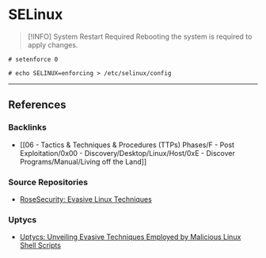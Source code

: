 # SELinux

> [!INFO] System Restart Required
> Rebooting the system is required to apply changes.

```
# setenforce 0

# echo SELINUX=enforcing > /etc/selinux/config
```

---
## References

### Backlinks

- [[06 - Tactics & Techniques & Procedures (TTPs) Phases/F - Post Exploitation/0x00 - Discovery/Desktop/Linux/Host/0xE - Discover Programs/Manual/Living off the Land]]

### Source Repositories

- [RoseSecurity: Evasive Linux Techniques](https://github.com/RoseSecurity/Anti-Virus-Evading-Payloads/blob/main/Evasive_Linux_Techniques.md)

### Uptycs

- [Uptycs: Unveiling Evasive Techniques Employed by Malicious Linux Shell Scripts](https://www.uptycs.com/blog/threat-research-report-team/evasive-techniques-used-by-malicious-linux-shell-scripts)